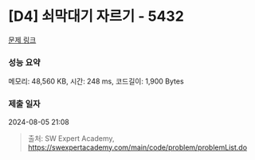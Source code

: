 # [D4] 쇠막대기 자르기 - 5432 

[문제 링크](https://swexpertacademy.com/main/code/problem/problemDetail.do?contestProbId=AWVl47b6DGMDFAXm) 

### 성능 요약

메모리: 48,560 KB, 시간: 248 ms, 코드길이: 1,900 Bytes

### 제출 일자

2024-08-05 21:08



> 출처: SW Expert Academy, https://swexpertacademy.com/main/code/problem/problemList.do